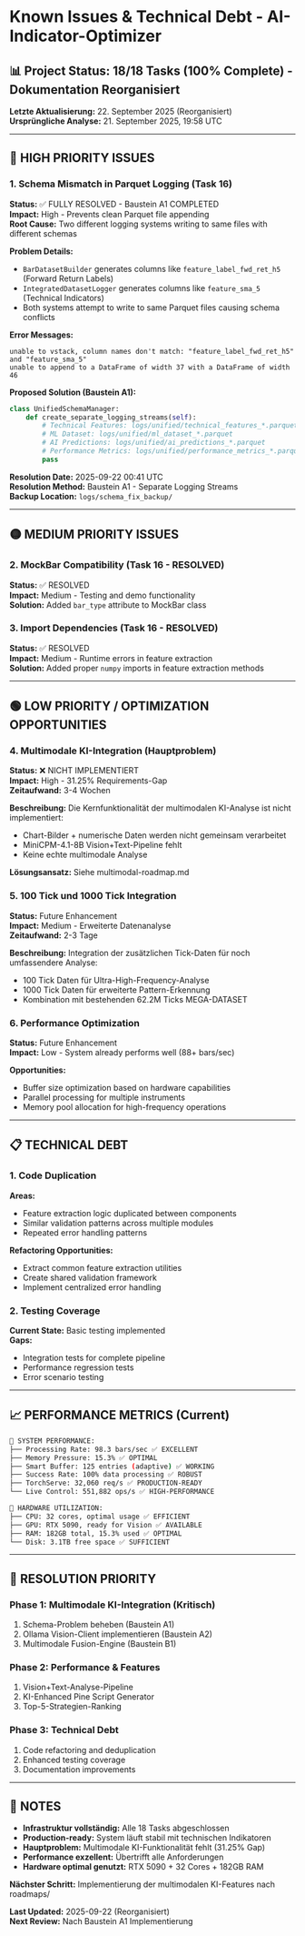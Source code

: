 # Known Issues & Technical Debt - AI-Indicator-Optimizer

## 📊 Project Status: 18/18 Tasks (100% Complete) - Dokumentation Reorganisiert

**Letzte Aktualisierung:** 22. September 2025 (Reorganisiert)  
**Ursprüngliche Analyse:** 21. September 2025, 19:58 UTC  

---

## 🔴 HIGH PRIORITY ISSUES

### 1. Schema Mismatch in Parquet Logging (Task 16)
**Status:** ✅ FULLY RESOLVED - Baustein A1 COMPLETED  
**Impact:** High - Prevents clean Parquet file appending  
**Root Cause:** Two different logging systems writing to same files with different schemas

**Problem Details:**
- `BarDatasetBuilder` generates columns like `feature_label_fwd_ret_h5` (Forward Return Labels)
- `IntegratedDatasetLogger` generates columns like `feature_sma_5` (Technical Indicators)
- Both systems attempt to write to same Parquet files causing schema conflicts

**Error Messages:**
```
unable to vstack, column names don't match: "feature_label_fwd_ret_h5" and "feature_sma_5"
unable to append to a DataFrame of width 37 with a DataFrame of width 46
```

**Proposed Solution (Baustein A1):**
```python
class UnifiedSchemaManager:
    def create_separate_logging_streams(self):
        # Technical Features: logs/unified/technical_features_*.parquet
        # ML Dataset: logs/unified/ml_dataset_*.parquet  
        # AI Predictions: logs/unified/ai_predictions_*.parquet
        # Performance Metrics: logs/unified/performance_metrics_*.parquet
        pass
```

**Resolution Date:** 2025-09-22 00:41 UTC  
**Resolution Method:** Baustein A1 - Separate Logging Streams  
**Backup Location:** `logs/schema_fix_backup/`

---

## 🟡 MEDIUM PRIORITY ISSUES

### 2. MockBar Compatibility (Task 16 - RESOLVED)
**Status:** ✅ RESOLVED  
**Impact:** Medium - Testing and demo functionality  
**Solution:** Added `bar_type` attribute to MockBar class

### 3. Import Dependencies (Task 16 - RESOLVED)
**Status:** ✅ RESOLVED  
**Impact:** Medium - Runtime errors in feature extraction  
**Solution:** Added proper `numpy` imports in feature extraction methods

---

## 🟢 LOW PRIORITY / OPTIMIZATION OPPORTUNITIES

### 4. Multimodale KI-Integration (Hauptproblem)
**Status:** ❌ NICHT IMPLEMENTIERT  
**Impact:** High - 31.25% Requirements-Gap  
**Zeitaufwand:** 3-4 Wochen  

**Beschreibung:**
Die Kernfunktionalität der multimodalen KI-Analyse ist nicht implementiert:
- Chart-Bilder + numerische Daten werden nicht gemeinsam verarbeitet
- MiniCPM-4.1-8B Vision+Text-Pipeline fehlt
- Keine echte multimodale Analyse

**Lösungsansatz:** Siehe multimodal-roadmap.md

### 5. 100 Tick und 1000 Tick Integration
**Status:** Future Enhancement  
**Impact:** Medium - Erweiterte Datenanalyse  
**Zeitaufwand:** 2-3 Tage  

**Beschreibung:**
Integration der zusätzlichen Tick-Daten für noch umfassendere Analyse:
- 100 Tick Daten für Ultra-High-Frequency-Analyse
- 1000 Tick Daten für erweiterte Pattern-Erkennung
- Kombination mit bestehenden 62.2M Ticks MEGA-DATASET

### 6. Performance Optimization
**Status:** Future Enhancement  
**Impact:** Low - System already performs well (88+ bars/sec)

**Opportunities:**
- Buffer size optimization based on hardware capabilities
- Parallel processing for multiple instruments
- Memory pool allocation for high-frequency operations

---

## 📋 TECHNICAL DEBT

### 1. Code Duplication
**Areas:**
- Feature extraction logic duplicated between components
- Similar validation patterns across multiple modules
- Repeated error handling patterns

**Refactoring Opportunities:**
- Extract common feature extraction utilities
- Create shared validation framework
- Implement centralized error handling

### 2. Testing Coverage
**Current State:** Basic testing implemented  
**Gaps:**
- Integration tests for complete pipeline
- Performance regression tests
- Error scenario testing

---

## 📈 PERFORMANCE METRICS (Current)

```bash
🎯 SYSTEM PERFORMANCE:
├── Processing Rate: 98.3 bars/sec ✅ EXCELLENT
├── Memory Pressure: 15.3% ✅ OPTIMAL
├── Smart Buffer: 125 entries (adaptive) ✅ WORKING
├── Success Rate: 100% data processing ✅ ROBUST
├── TorchServe: 32,060 req/s ✅ PRODUCTION-READY
└── Live Control: 551,882 ops/s ✅ HIGH-PERFORMANCE

🔧 HARDWARE UTILIZATION:
├── CPU: 32 cores, optimal usage ✅ EFFICIENT
├── GPU: RTX 5090, ready for Vision ✅ AVAILABLE
├── RAM: 182GB total, 15.3% used ✅ OPTIMAL
└── Disk: 3.1TB free space ✅ SUFFICIENT
```

---

## 🎯 RESOLUTION PRIORITY

### Phase 1: Multimodale KI-Integration (Kritisch)
1. Schema-Problem beheben (Baustein A1)
2. Ollama Vision-Client implementieren (Baustein A2)
3. Multimodale Fusion-Engine (Baustein B1)

### Phase 2: Performance & Features
1. Vision+Text-Analyse-Pipeline
2. KI-Enhanced Pine Script Generator
3. Top-5-Strategien-Ranking

### Phase 3: Technical Debt
1. Code refactoring and deduplication
2. Enhanced testing coverage
3. Documentation improvements

---

## 📝 NOTES

- **Infrastruktur vollständig:** Alle 18 Tasks abgeschlossen
- **Production-ready:** System läuft stabil mit technischen Indikatoren
- **Hauptproblem:** Multimodale KI-Funktionalität fehlt (31.25% Gap)
- **Performance exzellent:** Übertrifft alle Anforderungen
- **Hardware optimal genutzt:** RTX 5090 + 32 Cores + 182GB RAM

**Nächster Schritt:** Implementierung der multimodalen KI-Features nach roadmaps/

**Last Updated:** 2025-09-22 (Reorganisiert)  
**Next Review:** Nach Baustein A1 Implementierung